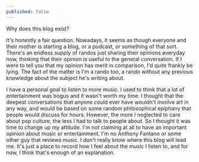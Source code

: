 ```yaml
---
published: false
---
```

Why does this blog exist?

It's honestly a fair question. Nowadays, it seems as though everyone and their mother is starting a blog, or a podcast, or something of that sort. There's an endless supply of randos just sharing their opinions everyday now, thinking that their opinion is useful to the general conversation. If I were to tell you that my opinion has merit in comparison, I'd quite frankly be lying. The fact of the matter is I'm a rando too, a rando without any previous knowledge about the subject he's writing about. 

I have a personal goal to listen to more music. I used to think that a lot of entertainment was bogus and it wasn't worth my time. I thought that the deepest conversations that anyone could ever have wouldn't involve art in any way, and would be based on some random philosophical epiphany that people would discuss for hours. However, the more I neglected to care about pop culture, the less I had to talk to people about. So I thought it was time to change up my attitude. I'm not claiming at all to have an important opinion about music or entertainment. I'm no Anthony Fantano or some other guy that reviews music. I don't really know where this blog will lead me. It's just a place to record how I feel about the music I listen to, and for now, I think that's enough of an explanation.